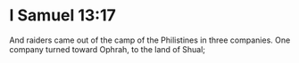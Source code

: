 # I Samuel 13:17

And raiders came out of the camp of the Philistines in three companies. One company turned toward Ophrah, to the land of Shual;
